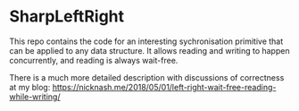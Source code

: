 # SharpLeftRight

This repo contains the code for an interesting sychronisation primitive that can be applied to any data structure. It allows reading and
writing to happen concurrently, and reading is always wait-free.

There is a much more detailed description with discussions of correctness at my blog: https://nicknash.me/2018/05/01/left-right-wait-free-reading-while-writing/

